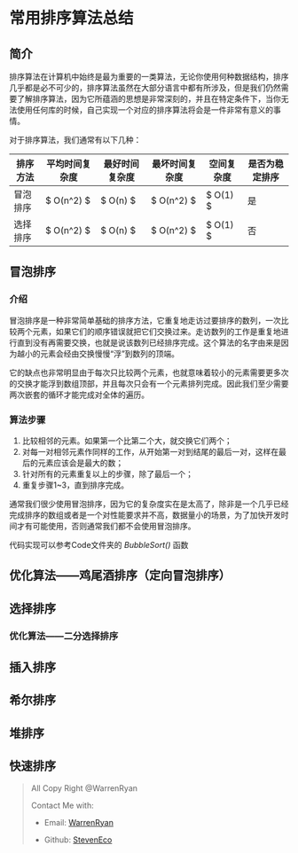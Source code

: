 # 常用排序算法总结

## 简介

排序算法在计算机中始终是最为重要的一类算法，无论你使用何种数据结构，排序几乎都是必不可少的，排序算法虽然在大部分语言中都有所涉及，但是我们仍然需要了解排序算法，因为它所蕴涵的思想是非常深刻的，并且在特定条件下，当你无法使用任何库的时候，自己实现一个对应的排序算法将会是一件非常有意义的事情。

对于排序算法，我们通常有以下几种：

|排序方法|平均时间复杂度|最好时间复杂度|最坏时间复杂度|空间复杂度|是否为稳定排序|
|-------|------------|------------|------------|-------|------------|
|冒泡排序| $ O(n^2) $ | $ O(n) $ | $ O(n^2) $ |  $ O(1) $ | 是 |
|选择排序| $ O(n^2) $ | $ O(n) $ | $ O(n^2) $ |  $ O(1) $ | 否 |

## 冒泡排序

### 介绍

冒泡排序是一种非常简单基础的排序方法，它重复地走访过要排序的数列，一次比较两个元素，如果它们的顺序错误就把它们交换过来。走访数列的工作是重复地进行直到没有再需要交换，也就是说该数列已经排序完成。这个算法的名字由来是因为越小的元素会经由交换慢慢“浮”到数列的顶端。

它的缺点也非常明显由于每次只比较两个元素，也就意味着较小的元素需要更多次的交换才能浮到数组顶部，并且每次只会有一个元素排列完成。因此我们至少需要两次嵌套的循环才能完成对全体的遍历。

### 算法步骤

1. 比较相邻的元素。如果第一个比第二个大，就交换它们两个；
2. 对每一对相邻元素作同样的工作，从开始第一对到结尾的最后一对，这样在最后的元素应该会是最大的数；
3. 针对所有的元素重复以上的步骤，除了最后一个；
4. 重复步骤1~3，直到排序完成。

通常我们很少使用冒泡排序，因为它的复杂度实在是太高了，除非是一个几乎已经完成排序的数组或者是一个对性能要求并不高，数据量小的场景，为了加快开发时间才有可能使用，否则通常我们都不会使用冒泡排序。

代码实现可以参考Code文件夹的 *BubbleSort()* 函数

## 优化算法——鸡尾酒排序（定向冒泡排序）

## 选择排序

### 优化算法——二分选择排序

## 插入排序

## 希尔排序

## 堆排序

## 快速排序

> All Copy Right @WarrenRyan
>
> Contact Me with:
>
>- Email: [WarrenRyan](cxtionch@live.com)
>
>- Github: [StevenEco](http://github.com/stevenEco)
